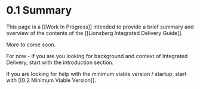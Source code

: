 # 0.1 Summary 
This page is a [[Work In Progress]] intended to provide a brief summary and overview of the contents of the [[Lionsberg Integrated Delivery Guide]]. 

More to come soon. 

For now - if you are you looking for background and context of Integrated Delivery, start with the introduction section. 

If you are looking for help with the minimum viable version / startup, start with [[0.2 Minimum Viable Version]]. 


